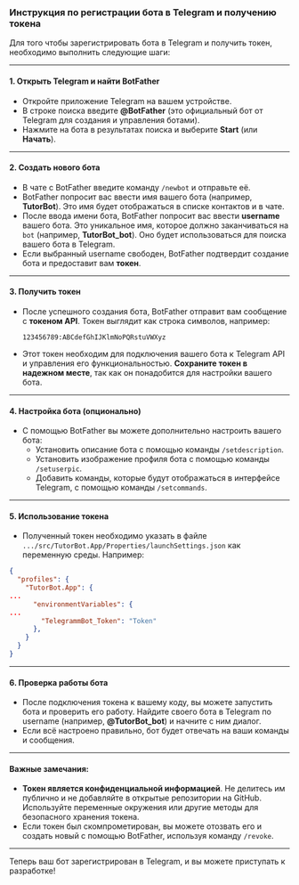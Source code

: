 ### Инструкция по регистрации бота в Telegram и получению токена

Для того чтобы зарегистрировать бота в Telegram и получить токен, необходимо выполнить следующие шаги:

---

#### 1. **Открыть Telegram и найти BotFather**
   - Откройте приложение Telegram на вашем устройстве.
   - В строке поиска введите **@BotFather** (это официальный бот от Telegram для создания и управления ботами).
   - Нажмите на бота в результатах поиска и выберите **Start** (или **Начать**).

---

#### 2. **Создать нового бота**
   - В чате с BotFather введите команду `/newbot` и отправьте её.
   - BotFather попросит вас ввести имя вашего бота (например, **TutorBot**). Это имя будет отображаться в списке контактов и в чате.
   - После ввода имени бота, BotFather попросит вас ввести **username** вашего бота. Это уникальное имя, которое должно заканчиваться на `bot` (например, **TutorBot_bot**). Оно будет использоваться для поиска вашего бота в Telegram.
   - Если выбранный username свободен, BotFather подтвердит создание бота и предоставит вам **токен**.

---

#### 3. **Получить токен**
   - После успешного создания бота, BotFather отправит вам сообщение с **токеном API**. Токен выглядит как строка символов, например:
     ```
     123456789:ABCdefGhIJKlmNoPQRstuVWXyz
     ```
   - Этот токен необходим для подключения вашего бота к Telegram API и управления его функциональностью. **Сохраните токен в надежном месте**, так как он понадобится для настройки вашего бота.

---

#### 4. **Настройка бота (опционально)**
   - С помощью BotFather вы можете дополнительно настроить вашего бота:
     - Установить описание бота с помощью команды `/setdescription`.
     - Установить изображение профиля бота с помощью команды `/setuserpic`.
     - Добавить команды, которые будут отображаться в интерфейсе Telegram, с помощью команды `/setcommands`.

---
 
#### 5. **Использование токена**
   - Полученный токен необходимо указать в файле `.../src/TutorBot.App/Properties/launchSettings.json` как переменную среды. Например:
  
```json
{
  "profiles": {
    "TutorBot.App": {
...
      "environmentVariables": {
...
        "TelegrammBot_Token": "Token"
      }, 
    }
  }
}
```

---

#### 6. **Проверка работы бота**
   - После подключения токена к вашему коду, вы можете запустить бота и проверить его работу. Найдите своего бота в Telegram по username (например, **@TutorBot_bot**) и начните с ним диалог.
   - Если всё настроено правильно, бот будет отвечать на ваши команды и сообщения.

---

#### Важные замечания:
- **Токен является конфиденциальной информацией**. Не делитесь им публично и не добавляйте в открытые репозитории на GitHub. Используйте переменные окружения или другие методы для безопасного хранения токена.
- Если токен был скомпрометирован, вы можете отозвать его и создать новый с помощью BotFather, используя команду `/revoke`.

---

Теперь ваш бот зарегистрирован в Telegram, и вы можете приступать к разработке!